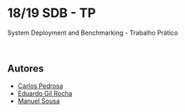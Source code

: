 # 18/19 SDB - TP
System Deployment and Benchmarking - Trabalho Prático

</br>

<h2>Autores</h2>
<ul>
  <li><a href="https://github.com/cppedrosa">Carlos Pedrosa</a></li>
  <li><a href="https://github.com/egrocha">Eduardo Gil Rocha</a></li>
  <li><a href="https://github.com/MGCSousa">Manuel Sousa</a></li>
</ul>
